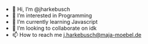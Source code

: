 - 👋 Hi, I’m @jharkebusch
- 👀 I’m interested in Programming  
- 🌱 I’m currently learning Javascript
- 💞️ I’m looking to collaborate on idk
- 📫 How to reach me j.harkebusch@maja-moebel.de

<!---
jharkebusch/jharkebusch is a ✨ special ✨ repository because its `README.md` (this file) appears on your GitHub profile.
You can click the Preview link to take a look at your changes.
--->
